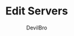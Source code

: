 ---
title: Edit Servers
author: DevilBro
description_markdown: >-
  Adds two options to your server context menu.

    - You can open a popout, where you can change the local name, initials, icon and several colors for the selected server.
    - You can set the selected server back to its original state.
github: https://github.com/mwittrien/
download: https://github.com/mwittrien/BetterDiscordAddons/tree/master/Plugins/EditServers
support: https://discord.gg/Z7PBux5
tags:
images:
  - name: 
    image: 
layout: product
---